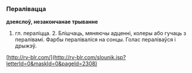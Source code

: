 ### Пералівацца
**дзеяслоў, незакончанае трыванне**

1. гл. пераліцца. 2. Блішчаць, мяняючы адценні, колеры або гучаць з пералівамі. Фарбы пераліваліся на сонцы. Голас пераліваўся і дрыжэў.

<a rel="author">[http://rv-blr.com/](http://rv-blr.com/slounik.jsp?letterId=0&maskId=0&pageId=2308)</a>
